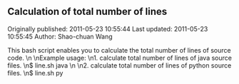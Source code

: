## Calculation of total number of lines 
Originally published: 2011-05-23 10:55:44 
Last updated: 2011-05-23 10:55:45 
Author: Shao-chuan Wang 
 
This bash script enables you to calculate the total number of lines of source code.\n\nExample usage:\n1. calculate total number of lines of java source files.\n$ line.sh java\n\n2. calculate total number of lines of python source files.\n$ line.sh py